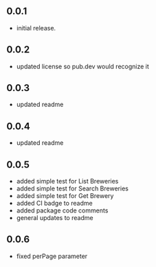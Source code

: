 ## 0.0.1

- initial release.

## 0.0.2

- updated license so pub.dev would recognize it

## 0.0.3

- updated readme

## 0.0.4

- updated readme

## 0.0.5

- added simple test for List Breweries
- added simple test for Search Breweries
- added simple test for Get Brewery
- added CI badge to readme
- added package code comments
- general updates to readme

## 0.0.6

- fixed perPage parameter
